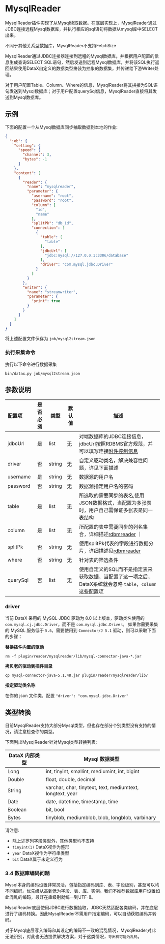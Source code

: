 # MysqlReader 

MysqlReader插件实现了从Mysql读取数据。在底层实现上，MysqlReader通过JDBC连接远程Mysql数据库，并执行相应的sql语句将数据从mysql库中SELECT出来。

不同于其他关系型数据库，MysqlReader不支持FetchSize

MysqlReader通过JDBC连接器连接到远程的Mysql数据库，并根据用户配置的信息生成查询SELECT SQL语句，然后发送到远程Mysql数据库，并将该SQL执行返回结果使用DataX自定义的数据类型拼装为抽象的数据集，并传递给下游Writer处理。

对于用户配置Table、Column、Where的信息，MysqlReader将其拼接为SQL语句发送到Mysql数据库；对于用户配置querySql信息，MysqlReader直接将其发送到Mysql数据库。

## 示例

下面的配置一个从Mysql数据库同步抽取数据到本地的作业:

```json
{
  "job": {
    "setting": {
      "speed": {
        "channel": 3,
        "bytes": -1
      }
    },
    "content": [
      {
        "reader": {
          "name": "mysqlreader",
          "parameter": {
            "username": "root",
            "password": "root",
            "column": [
              "id",
              "name"
            ],
            "splitPk": "db_id",
            "connection": [
              {
                "table": [
                  "table"
                ],
                "jdbcUrl": [
                  "jdbc:mysql://127.0.0.1:3306/database"
                ],
                "driver": "com.mysql.jdbc.Driver"
              }
            ]
          }
        },
        "writer": {
          "name": "streamwriter",
          "parameter": {
            "print": true
          }
        }
      }
    ]
  }
}
```

将上述配置文件保存为   `job/mysql2stream.json`

### 执行采集命令

执行以下命令进行数据采集

```shell
bin/datax.py job/mysql2stream.json
```

## 参数说明

| 配置项          | 是否必须 | 类型       | 默认值 |         描述   |
| :-------------- | :------: | ------ |------------- |--------------|
| jdbcUrl         |    是    | list | 无     | 对端数据库的JDBC连接信息，jdbcUrl按照RDBMS官方规范，并可以填写连接[附件控制信息](http://dev.mysql.com/doc/connector-j/en/connector-j-reference-configuration-properties.html) |
| driver          |   否     |  string   | 无      | 自定义驱动类名，解决兼容性问题，详见下面描述 |
| username        |    是    | string | 无     | 数据源的用户名 |
| password        |    否    | string | 无     | 数据源指定用户名的密码 |
| table           |    是    | list | 无     | 所选取的需要同步的表名,使用JSON数据格式，当配置为多张表时，用户自己需保证多张表是同一表结构 |
| column          |    是    | list | 无     |  所配置的表中需要同步的列名集合，详细描述[rdbmreader](rdbmsreader.md) ｜
| splitPk         |    否    | string | 无     | 使用splitPk代表的字段进行数据分片，详细描述见[rdbmreader](rdbmsreader.md)|
| where           |    否    | string | 无     | 针对表的筛选条件 |
| querySql        |    否    | list | 无     | 使用自定义的SQL而不是指定表来获取数据，当配置了这一项之后，DataX系统就会忽略 `table`，`column`这些配置项 |


### driver

当前 DataX 采用的 MySQL JDBC 驱动为 8.0 以上版本，驱动类名使用的 `com.mysql.cj.jdbc.Driver`，而不是 `com.mysql.jdbc.Driver`。
如果你需要采集的 MySQL 服务低于 `5.6`，需要使用到 `Connector/J 5.1` 驱动，则可以采取下面的步骤：

**替换插件内置的驱动**

`rm -f plugin/reader/mysqlreader/lib/mysql-connector-java-*.jar`

**拷贝老的驱动到插件目录**

`cp mysql-connector-java-5.1.48.jar plugin/reader/mysqlreader/lib/`

**指定驱动类名称**

在你的 json 文件类，配置 `"driver": "com.mysql.jdbc.Driver"` 


## 类型转换

目前MysqlReader支持大部分Mysql类型，但也存在部分个别类型没有支持的情况，请注意检查你的类型。

下面列出MysqlReader针对Mysql类型转换列表:

| DataX 内部类型| Mysql 数据类型    |
| -------- | -----  |
| Long     |int, tinyint, smallint, mediumint, int, bigint|
| Double   |float, double, decimal|
| String   |varchar, char, tinytext, text, mediumtext, longtext, year   |
| Date     |date, datetime, timestamp, time    |
| Boolean  |bit, bool   |
| Bytes    |tinyblob, mediumblob, blob, longblob, varbinary    |

请注意:

* 除上述罗列字段类型外，其他类型均不支持
* `tinyint(1)` DataX视作为整形
* `year` DataX视作为字符串类型
* `bit` DataX属于未定义行为

### 3.4 数据库编码问题

Mysql本身的编码设置非常灵活，包括指定编码到库、表、字段级别，甚至可以均不同编码。优先级从高到低为字段、表、库、实例。我们不推荐数据库用户设置如此混乱的编码，最好在库级别就统一到UTF-8。

MysqlReader底层使用JDBC进行数据抽取，JDBC天然适配各类编码，并在底层进行了编码转换。因此MysqlReader不需用户指定编码，可以自动获取编码并转码。

对于Mysql底层写入编码和其设定的编码不一致的混乱情况，MysqlReader对此无法识别，对此也无法提供解决方案，对于这类情况，`导出有可能为乱码`。
